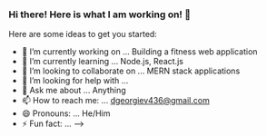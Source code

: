 ### Hi there! Here is what I am working on! 👋

Here are some ideas to get you started:

- 🔭 I’m currently working on ... Building a fitness web application
- 🌱 I’m currently learning ... Node.js, React.js
- 👯 I’m looking to collaborate on ... MERN stack applications
- 🤔 I’m looking for help with ... 
- 💬 Ask me about ... Anything
- 📫 How to reach me: ... dgeorgiev436@gmail.com
- 😄 Pronouns: ... He/Him
- ⚡ Fun fact: ...
-->
